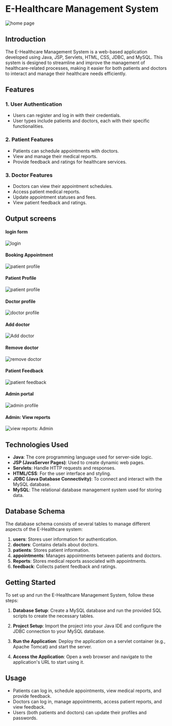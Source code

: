 # E-Healthcare Management System

![home page](output\homepage.png)

## Introduction

The E-Healthcare Management System is a web-based application developed using Java, JSP, Servlets, HTML, CSS, JDBC, and MySQL. This system is designed to streamline and improve the management of healthcare-related processes, making it easier for both patients and doctors to interact and manage their healthcare needs efficiently.

## Features

### 1. User Authentication
- Users can register and log in with their credentials.
- User types include patients and doctors, each with their specific functionalities.

### 2. Patient Features
- Patients can schedule appointments with doctors.
- View and manage their medical reports.
- Provide feedback and ratings for healthcare services.

### 3. Doctor Features
- Doctors can view their appointment schedules.
- Access patient medical reports.
- Update appointment statuses and fees.
- View patient feedback and ratings.

## Output screens

#### login form
![login](output\loginform.png)
#### Booking Appointment
![patient profile](output\appointment-booking.png)
#### Patient Profile
![patient profile](output\patient.png)
#### Doctor profile
![doctor profile](output\doctor.png)
#### Add doctor
![Add doctor](output\add-doctor.png)
#### Remove doctor
![remove doctor](output\remove-doctor.png)
#### Patient Feedback
![patient feedback](output\give-feedback.png)
#### Admin portal
![admin profile](output\admin.png)
#### Admin: View reports
![view reports: Admin](output\admin-reports.png)




## Technologies Used

- **Java**: The core programming language used for server-side logic.
- **JSP (JavaServer Pages)**: Used to create dynamic web pages.
- **Servlets**: Handle HTTP requests and responses.
- **HTML/CSS**: For the user interface and styling.
- **JDBC (Java Database Connectivity)**: To connect and interact with the MySQL database.
- **MySQL**: The relational database management system used for storing data.

## Database Schema

The database schema consists of several tables to manage different aspects of the E-Healthcare system:

1. **users**: Stores user information for authentication.
2. **doctors**: Contains details about doctors.
3. **patients**: Stores patient information.
4. **appointments**: Manages appointments between patients and doctors.
5. **Reports**: Stores medical reports associated with appointments.
6. **feedback**: Collects patient feedback and ratings.

## Getting Started

To set up and run the E-Healthcare Management System, follow these steps:

1. **Database Setup**: Create a MySQL database and run the provided SQL scripts to create the necessary tables.

2. **Project Setup**: Import the project into your Java IDE and configure the JDBC connection to your MySQL database.

3. **Run the Application**: Deploy the application on a servlet container (e.g., Apache Tomcat) and start the server.

4. **Access the Application**: Open a web browser and navigate to the application's URL to start using it.

## Usage

- Patients can log in, schedule appointments, view medical reports, and provide feedback.
- Doctors can log in, manage appointments, access patient reports, and view feedback.
- Users (both patients and doctors) can update their profiles and passwords.